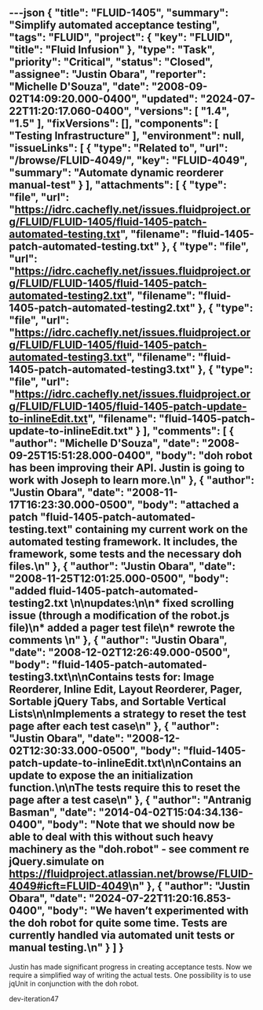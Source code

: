 ---json
{
  "title": "FLUID-1405",
  "summary": "Simplify automated acceptance testing",
  "tags": "FLUID",
  "project": {
    "key": "FLUID",
    "title": "Fluid Infusion"
  },
  "type": "Task",
  "priority": "Critical",
  "status": "Closed",
  "assignee": "Justin Obara",
  "reporter": "Michelle D'Souza",
  "date": "2008-09-02T14:09:20.000-0400",
  "updated": "2024-07-22T11:20:17.060-0400",
  "versions": [
    "1.4",
    "1.5"
  ],
  "fixVersions": [],
  "components": [
    "Testing Infrastructure"
  ],
  "environment": null,
  "issueLinks": [
    {
      "type": "Related to",
      "url": "/browse/FLUID-4049/",
      "key": "FLUID-4049",
      "summary": "Automate dynamic reorderer manual-test"
    }
  ],
  "attachments": [
    {
      "type": "file",
      "url": "https://idrc.cachefly.net/issues.fluidproject.org/FLUID/FLUID-1405/fluid-1405-patch-automated-testing.txt",
      "filename": "fluid-1405-patch-automated-testing.txt"
    },
    {
      "type": "file",
      "url": "https://idrc.cachefly.net/issues.fluidproject.org/FLUID/FLUID-1405/fluid-1405-patch-automated-testing2.txt",
      "filename": "fluid-1405-patch-automated-testing2.txt"
    },
    {
      "type": "file",
      "url": "https://idrc.cachefly.net/issues.fluidproject.org/FLUID/FLUID-1405/fluid-1405-patch-automated-testing3.txt",
      "filename": "fluid-1405-patch-automated-testing3.txt"
    },
    {
      "type": "file",
      "url": "https://idrc.cachefly.net/issues.fluidproject.org/FLUID/FLUID-1405/fluid-1405-patch-update-to-inlineEdit.txt",
      "filename": "fluid-1405-patch-update-to-inlineEdit.txt"
    }
  ],
  "comments": [
    {
      "author": "Michelle D'Souza",
      "date": "2008-09-25T15:51:28.000-0400",
      "body": "doh robot has been improving their API. Justin is going to work with Joseph to learn more.\n"
    },
    {
      "author": "Justin Obara",
      "date": "2008-11-17T16:23:30.000-0500",
      "body": "attached a patch \"fluid-1405-patch-automated-testing.text\" containing my current work on the automated testing framework. It  includes, the framework, some tests and the necessary doh files.\n"
    },
    {
      "author": "Justin Obara",
      "date": "2008-11-25T12:01:25.000-0500",
      "body": "added fluid-1405-patch-automated-testing2.txt&#x20;\n\nupdates:\n\n* fixed scrolling issue (through a modification of the robot.js file)\n* added a pager test file\n* rewrote the comments&#x20;\n"
    },
    {
      "author": "Justin Obara",
      "date": "2008-12-02T12:26:49.000-0500",
      "body": "fluid-1405-patch-automated-testing3.txt\n\nContains tests for: Image Reorderer, Inline Edit, Layout Reorderer, Pager, Sortable jQuery Tabs, and  Sortable Vertical Lists\n\nImplements a strategy to reset the test page after each test case\n"
    },
    {
      "author": "Justin Obara",
      "date": "2008-12-02T12:30:33.000-0500",
      "body": "fluid-1405-patch-update-to-inlineEdit.txt\n\nContains an update to expose the an initialization function.\n\nThe tests require this to reset the page after a test case\n"
    },
    {
      "author": "Antranig Basman",
      "date": "2014-04-02T15:04:34.136-0400",
      "body": "Note that we should now be able to deal with this without such heavy machinery as the \"doh.robot\" - see comment re jQuery.simulate on <https://fluidproject.atlassian.net/browse/FLUID-4049#icft=FLUID-4049>\n"
    },
    {
      "author": "Justin Obara",
      "date": "2024-07-22T11:20:16.853-0400",
      "body": "We haven’t experimented with the doh robot for quite some time. Tests are currently handled via automated unit tests or manual testing.\n"
    }
  ]
}
---
Justin has made significant progress in creating acceptance tests. Now we require a simplified way of writing the actual tests. One possibility is to use jqUnit in conjunction with the doh robot.

dev-iteration47

        